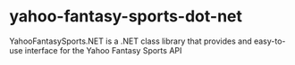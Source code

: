 yahoo-fantasy-sports-dot-net
============================

YahooFantasySports.NET is a .NET class library that provides and easy-to-use interface for the Yahoo Fantasy Sports API
